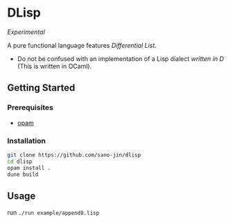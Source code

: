 # DLisp
_Experimental_

A pure functional language features *Differential List*.
- Do not be confused with an implementation of a Lisp dialect *written in D* (This is written in OCaml).


## Getting Started
### Prerequisites
- [opam](https://opam.ocaml.org/)

### Installation
```bash
git clone https://github.com/sano-jin/dlisp
cd dlisp
opam install .
dune build
```

## Usage

run `./run example/append8.lisp`


